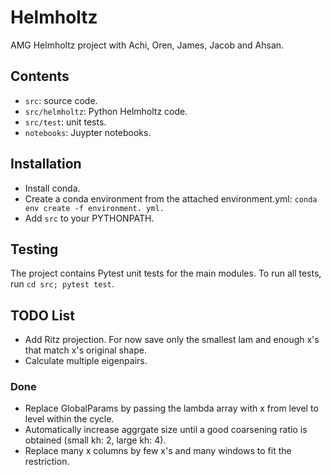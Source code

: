 # Helmholtz
AMG Helmholtz project with Achi, Oren, James, Jacob and Ahsan.

## Contents
- `src`: source code.
- `src/helmholtz`: Python Helmholtz code.
- `src/test`: unit tests.
- `notebooks`: Juypter notebooks.

## Installation
- Install conda.
- Create a conda environment from the attached environment.yml: `conda env create -f environment. yml.`
- Add `src` to your PYTHONPATH.

## Testing
The project contains Pytest unit tests for the main modules. To run all tests, run `cd src; pytest test`.

## TODO List
* Add Ritz projection. For now save only the smallest lam and enough x's that match x's original shape.
* Calculate multiple eigenpairs.

### Done
* Replace GlobalParams by passing the lambda array with x from level to level within the cycle.
* Automatically increase aggrgate size until a good coarsening ratio is obtained (small kh: 2, large kh: 4).
* Replace many x columns by few x's and many windows to fit the restriction.
